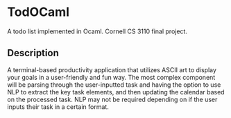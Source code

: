 # TodOCaml
A todo list implemented in Ocaml. Cornell CS 3110 final project.

## Description
A terminal-based productivity application that utilizes ASCII art to display your goals in a user-friendly and fun way. The most complex component will be parsing through the user-inputted task and having the option to use NLP to extract the key task elements, and then updating the calendar based on the processed task. NLP may not be required depending on if the user inputs their task in a certain format.

